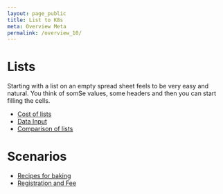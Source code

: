 ```yaml
---
layout: page_public
title: List to K8s
meta: Overview Meta
permalink: /overview_10/
---
```


# Lists

Starting with a list on an empty spread sheet feels to be very easy and natural.
You think of somSe values, some headers and then you can start filling the cells.

- [Cost of lists](../list_costs)
- [Data Input](../data_input)
- [Comparison of lists](../compare_two_lists)

# Scenarios

- [Recipes for baking](../scenario_b)
- [Registration and Fee](../scenario_r)

